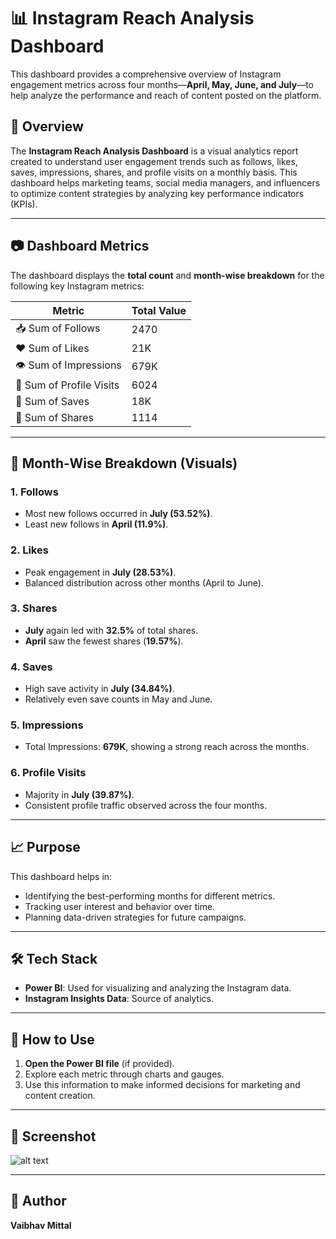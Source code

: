 
# 📊 Instagram Reach Analysis Dashboard

This dashboard provides a comprehensive overview of Instagram engagement metrics across four months—**April, May, June, and July**—to help analyze the performance and reach of content posted on the platform.

## 📌 Overview

The **Instagram Reach Analysis Dashboard** is a visual analytics report created to understand user engagement trends such as follows, likes, saves, impressions, shares, and profile visits on a monthly basis. This dashboard helps marketing teams, social media managers, and influencers to optimize content strategies by analyzing key performance indicators (KPIs).

---

## 📷 Dashboard Metrics

The dashboard displays the **total count** and **month-wise breakdown** for the following key Instagram metrics:

| Metric             | Total Value |
|--------------------|-------------|
| 📥 Sum of Follows         | 2470        |
| ❤️ Sum of Likes           | 21K         |
| 👁️ Sum of Impressions     | 679K        |
| 👤 Sum of Profile Visits  | 6024        |
| 💾 Sum of Saves           | 18K         |
| 🔄 Sum of Shares          | 1114        |

---

## 📆 Month-Wise Breakdown (Visuals)

### 1. **Follows**
- Most new follows occurred in **July (53.52%)**.
- Least new follows in **April (11.9%)**.

### 2. **Likes**
- Peak engagement in **July (28.53%)**.
- Balanced distribution across other months (April to June).

### 3. **Shares**
- **July** again led with **32.5%** of total shares.
- **April** saw the fewest shares (**19.57%**).

### 4. **Saves**
- High save activity in **July (34.84%)**.
- Relatively even save counts in May and June.

### 5. **Impressions**
- Total Impressions: **679K**, showing a strong reach across the months.

### 6. **Profile Visits**
- Majority in **July (39.87%)**.
- Consistent profile traffic observed across the four months.

---

## 📈 Purpose

This dashboard helps in:
- Identifying the best-performing months for different metrics.
- Tracking user interest and behavior over time.
- Planning data-driven strategies for future campaigns.

---

## 🛠️ Tech Stack

- **Power BI**: Used for visualizing and analyzing the Instagram data.
- **Instagram Insights Data**: Source of analytics.

---

## 📌 How to Use

1. **Open the Power BI file** (if provided).
2. Explore each metric through charts and gauges.
3. Use this information to make informed decisions for marketing and content creation.

---

## 📎 Screenshot
![alt text](image.png)

---

## 🙌 Author

**Vaibhav Mittal**
